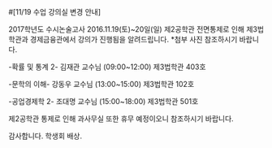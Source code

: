 ﻿#[11/19 수업 강의실 변경 안내]

2017학년도 수시논술고사 2016.11.19(토)~20일(일)
제2공학관 전면통제로 인해 제3법학관과 경제금융관에서 강의가 진행됨을 알려드립니다.
*첨부 사진 참조하시기 바랍니다.

-확률 및 통계 2-
김재관 교수님 (09:00~12:00) 제3법학관 403호

-문학의 이해-
강동우 교수님 (13:00~15:00) 제3법학관 102호

-공업경제학 2-
조대명 교수님 (15:00~18:00) 제3법학관 501호
 
제2공학관 통제로 인해 과사무실 또한 휴무 예정이오니 참조하시기 바랍니다.

감사합니다.
학생회 배상.